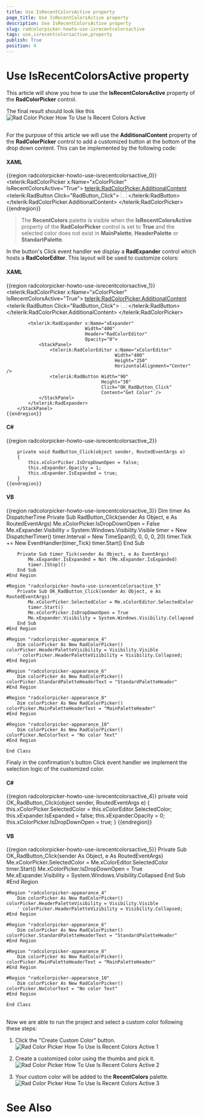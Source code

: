 ```yaml
---
title: Use IsRecentColorsActive property
page_title: Use IsRecentColorsActive property
description: Use IsRecentColorsActive property
slug: radcolorpicker-howto-use-isrecentcolorsactive
tags: use,isrecentcolorsactive,property
publish: True
position: 4
---
```


# Use IsRecentColorsActive property



This article will show you how to use the __IsRecentColorsActive__ property of the __RadColorPicker__ control.

The final result should look like this![Rad Color Picker How To Use Is Recent Colors Active](images/RadColorPicker_HowTo_Use_IsRecentColorsActive.png)

## 

For the purpose of this article we will use the __AdditionalContent__ property of the __RadColorPicker__ control to add a customized button at the bottom of the drop down content. This can be implemented by the following code:
		

#### __XAML__

{{region radcolorpicker-howto-use-isrecentcolorsactive_0}}
			<telerik:RadColorPicker x:Name="xColorPicker" IsRecentColorsActive="True">
				<telerik:RadColorPicker.AdditionalContent>
					<telerik:RadButton Click="RadButton_Click">
						<StackPanel Orientation="Horizontal">
							<Image Width="16"
							       Height="16"
							       Margin="0 0 10 0"
							       Source="palette-add.png" />
							<TextBlock Text="Create Custom Color..." />
						</StackPanel>
					</telerik:RadButton>
				</telerik:RadColorPicker.AdditionalContent>
			</telerik:RadColorPicker>
	{{endregion}}



>The __RecentColors__ palette is visible when the __IsRecentColorsActive__ property of the __RadColorPicker__ control is set to __True__ and the selected color does not exist in __MainPalette__, __HeaderPalette__ or __StandartPalette__.
		  

In the button's Click event handler we display a __RadExpander__ control which hosts a __RadColorEditor__. This layout will be used to customize colors:
		

#### __XAML__

{{region radcolorpicker-howto-use-isrecentcolorsactive_1}}
	<StackPanel>
			<telerik:RadColorPicker x:Name="xColorPicker" IsRecentColorsActive="True">
				<telerik:RadColorPicker.AdditionalContent>
					<telerik:RadButton Click="RadButton_Click">
						<StackPanel Orientation="Horizontal">
							<Image Width="16"
							       Height="16"
							       Margin="0 0 10 0"
							       Source="palette-add.png" />
							<TextBlock Text="Create Custom Color..." />
						</StackPanel>
					</telerik:RadButton>
				</telerik:RadColorPicker.AdditionalContent>
			</telerik:RadColorPicker>
	
			<telerik:RadExpander x:Name="xExpander"
			                     Width="400"
			                     Header="RadColorEditor"
			                     Opacity="0">
				<StackPanel>
					<telerik:RadColorEditor x:Name="xColorEditor"
					                        Width="400"
					                        Height="250"
					                        HorizontalAlignment="Center" />
					<telerik:RadButton Width="90"
					                   Height="30"
					                   Click="OK_RadButton_Click"
					                   Content="Get Color" />
				</StackPanel>
			</telerik:RadExpander>
		</StackPanel>
	{{endregion}}



#### __C#__

{{region radcolorpicker-howto-use-isrecentcolorsactive_2}}
	
		private void RadButton_Click(object sender, RoutedEventArgs e)
		{
			this.xColorPicker.IsDropDownOpen = false;
			this.xExpander.Opacity = 1;
			this.xExpander.IsExpanded = true;
		}
	{{endregion}}



#### __VB__

{{region radcolorpicker-howto-use-isrecentcolorsactive_3}}
		Dim timer As DispatcherTime
		Private Sub RadButton_Click(sender As Object, e As RoutedEventArgs)
			Me.xColorPicker.IsDropDownOpen = False
			Me.xExpander.Visibility = System.Windows.Visibility.Visible
			timer = New DispatcherTimer()
			timer.Interval = New TimeSpan(0, 0, 0, 0, 20)
			timer.Tick += New EventHandler(timer_Tick)
			timer.Start()
		End Sub
	
		Private Sub timer_Tick(sender As Object, e As EventArgs)
			Me.xExpander.IsExpanded = Not (Me.xExpander.IsExpanded)
			timer.[Stop]()
		End Sub
	#End Region
	
	#Region "radcolorpicker-howto-use-isrecentcolorsactive_5"
		Private Sub OK_RadButton_Click(sender As Object, e As RoutedEventArgs)
			Me.xColorPicker.SelectedColor = Me.xColorEditor.SelectedColor
			timer.Start()
			Me.xColorPicker.IsDropDownOpen = True
			Me.xExpander.Visibility = System.Windows.Visibility.Collapsed
		End Sub
	#End Region
	
	#Region "radcolorpicker-appearance_4"
		Dim colorPicker As New RadColorPicker()
	colorPicker.HeaderPaletteVisibility = Visibility.Visible
		' colorPicker.HeaderPaletteVizibility = Visibility.Collapsed;
	#End Region
	
	#Region "radcolorpicker-appearance_6"
		Dim colorPicker As New RadColorPicker()
	colorPicker.StandardPaletteHeaderText = "StandardPaletteHeader"
	#End Region
	
	#Region "radcolorpicker-appearance_8"
		Dim colorPicker As New RadColorPicker()
	colorPicker.MainPaletteHeaderText = "MainPaletteHeader"
	#End Region
	
	#Region "radcolorpicker-appearance_10"
		Dim colorPicker As New RadColorPicker()
	colorPicker.NoColorText = "No color Text"
	#End Region
	
	End Class



Finaly in the confirmation's button Click event handler we implement the selection logic of the customized color.
		

#### __C#__

{{region radcolorpicker-howto-use-isrecentcolorsactive_4}}
	private void OK_RadButton_Click(object sender, RoutedEventArgs e)
	{
		this.xColorPicker.SelectedColor = this.xColorEditor.SelectedColor;
		this.xExpander.IsExpanded = false;
		this.xExpander.Opacity = 0;
		this.xColorPicker.IsDropDownOpen = true;
	}
	{{endregion}}



#### __VB__

{{region radcolorpicker-howto-use-isrecentcolorsactive_5}}
		Private Sub OK_RadButton_Click(sender As Object, e As RoutedEventArgs)
			Me.xColorPicker.SelectedColor = Me.xColorEditor.SelectedColor
			timer.Start()
			Me.xColorPicker.IsDropDownOpen = True
			Me.xExpander.Visibility = System.Windows.Visibility.Collapsed
		End Sub
	#End Region
	
	#Region "radcolorpicker-appearance_4"
		Dim colorPicker As New RadColorPicker()
	colorPicker.HeaderPaletteVisibility = Visibility.Visible
		' colorPicker.HeaderPaletteVizibility = Visibility.Collapsed;
	#End Region
	
	#Region "radcolorpicker-appearance_6"
		Dim colorPicker As New RadColorPicker()
	colorPicker.StandardPaletteHeaderText = "StandardPaletteHeader"
	#End Region
	
	#Region "radcolorpicker-appearance_8"
		Dim colorPicker As New RadColorPicker()
	colorPicker.MainPaletteHeaderText = "MainPaletteHeader"
	#End Region
	
	#Region "radcolorpicker-appearance_10"
		Dim colorPicker As New RadColorPicker()
	colorPicker.NoColorText = "No color Text"
	#End Region
	
	End Class



## 

Now we are able to run the project and select a custom color following these steps:
		

1. Click the "Create Custom Color" button.
			![Rad Color Picker How To Use Is Recent Colors Active 1](images/RadColorPicker_HowTo_Use_IsRecentColorsActive_1.png)

1. Create a customized color using the thumbs and pick it.
			![Rad Color Picker How To Use Is Recent Colors Active 2](images/RadColorPicker_HowTo_Use_IsRecentColorsActive_2.png)

1. Your custom color will be added to the __RecentColors__ palette.
			![Rad Color Picker How To Use Is Recent Colors Active 3](images/RadColorPicker_HowTo_Use_IsRecentColorsActive_3.png)

# See Also
